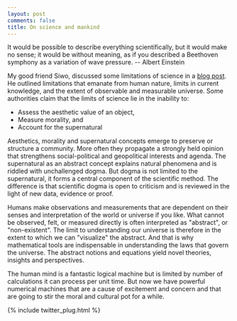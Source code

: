 ```yaml
---
layout: post
comments: false
title: On science and mankind
---
```

<p class="message">
It would be possible to describe everything scientifically, but it would make no sense; 
it would be without meaning, as if you described a Beethoven symphony as a variation of wave pressure.
-- Albert Einstein
</p>

My good friend Siwo, discussed some limitations of science in a [blog post](https://www.linkedin.com/pulse/understanding-limits-science-key-solving-grand-challenges-siwo?trk=hb_ntf_MEGAPHONE_ARTICLE_POST).
He outlined limitations that emanate from human nature, 
limits in current knowledge, and the extent of observable and 
measurable universe. Some authorities claim that the limits of science lie in the inability to:

* Assess the aesthetic value of an object,
* Measure morality, and
* Account for the supernatural

Aesthetics, morality and supernatural concepts emerge to preserve or structure a community. More often they propagate a strongly held opinion that strengthens social-political and geopolitical interests and agenda.
The supernatural as an abstract concept explains natural phenomena and is riddled with unchallenged dogma. But dogma is not limited to the supernatural, it forms a central component of the scientific method. The difference is that scientific dogma is open to criticism and is reviewed in the light of new data, evidence or proof.

Humans make observations and measurements that are dependent on their senses and interpretation of the world or universe if you like. What cannot be observed, felt, or measured directly is often interpreted as "abstract", or "non-existent". The limit to understanding our universe is therefore in the extent to which we can "visualize" the abstract. 
And that is why mathematical tools
are indispensable in understanding the laws that govern the universe. The abstract notions and equations yield novel theories, insights and perspectives.

The human mind is a fantastic logical machine but is limited by number of calculations it can process per unit time.
But now we have powerful numerical machines that are a cause of excitement and concern and that are going to stir 
the moral and cultural pot for a while.

{% include twitter_plug.html %}

